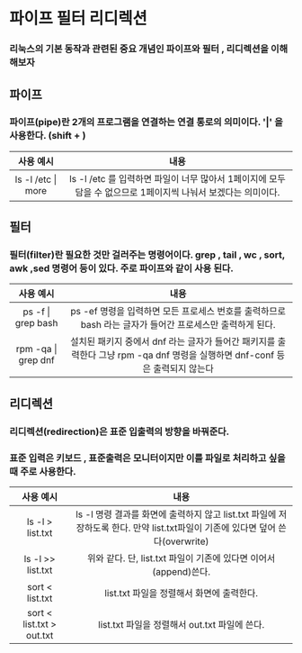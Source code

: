 # <!-- 파이프 필터 리디렉션 -->

# 파이프 필터 리디렉션

### 리눅스의 기본 동작과 관련된 중요 개념인 파이프와 필터 , 리디렉션을 이해해보자

## 파이프

### 파이프(pipe)란 2개의 프로그램을 연결하는 연결 통로의 의미이다. '|' 을 사용한다. (shift + \)

|     사용 예시      |                                                     내용                                                      |
| :----------------: | :-----------------------------------------------------------------------------------------------------------: |
| ls -l /etc \| more | ls -l /etc 를 입력하면 파일이 너무 많아서 1페이지에 모두 담을 수 없으므로 1페이지씩 나눠서 보겠다는 의미이다. |

## 필터

### 필터(filter)란 필요한 것만 걸러주는 명령어이다. grep , tail , wc , sort, awk ,sed 명령어 등이 있다. 주로 파이프와 같이 사용 된다.

|      사용 예시      |                                                             내용                                                             |
| :-----------------: | :--------------------------------------------------------------------------------------------------------------------------: |
| ps -f \| grep bash  |           ps -ef 명령을 입력하면 모든 프로세스 번호를 출력하므로 bash 라는 글자가 들어간 프로세스만 출력하게 된다.           |
| rpm -qa \| grep dnf | 설치된 패키지 중에서 dnf 라는 글자가 들어간 패키지를 출력한다 그냥 rpm -qa dnf 명령을 실행하면 dnf-conf 등은 출력되지 않는다 |

## 리디렉션

### 리디렉션(redirection)은 표준 입출력의 방향을 바꿔준다.

### 표준 입력은 키보드 , 표준출력은 모니터이지만 이를 파일로 처리하고 싶을 때 주로 사용한다.

|         사용 예시         |                                                              내용                                                              |
| :-----------------------: | :----------------------------------------------------------------------------------------------------------------------------: |
|     ls -l > list.txt      | ls -l 명령 결과를 화면에 출력하지 않고 list.txt 파일에 저장하도록 한다. 만약 list.txt파일이 기존에 있다면 덮어 쓴다(overwrite) |
|     ls -l >> list.txt     |                               위와 같다. 단, list.txt 파일이 기존에 있다면 이어서 (append)쓴다.                                |
|      sort < list.txt      |                                           list.txt 파일을 정렬해서 화면에 출력한다.                                            |
| sort < list.txt > out.txt |                                         list.txt 파일을 정렬해서 out.txt 파일에 쓴다.                                          |

